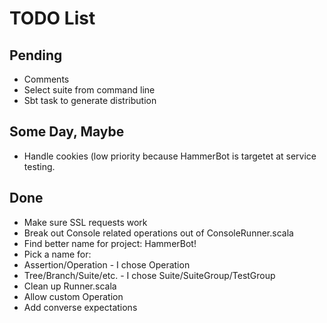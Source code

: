 # TODO List #

## Pending ##

 * Comments
 * Select suite from command line
 * Sbt task to generate distribution

## Some Day, Maybe ##

 * Handle cookies (low priority because HammerBot is targetet at service
   testing.

## Done ##

 * Make sure SSL requests work
 * Break out Console related operations out of ConsoleRunner.scala
 * Find better name for project: HammerBot!
 * Pick a name for:
  * Assertion/Operation - I chose Operation
  * Tree/Branch/Suite/etc. - I chose Suite/SuiteGroup/TestGroup
 * Clean up Runner.scala
 * Allow custom Operation
 * Add converse expectations
